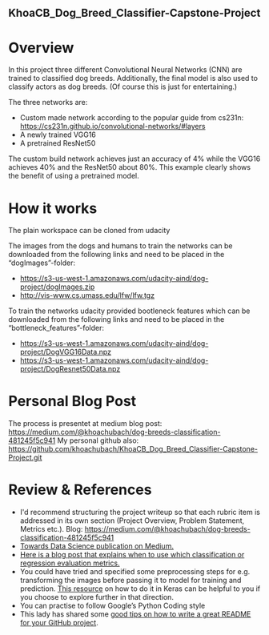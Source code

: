 ## KhoaCB_Dog_Breed_Classifier-Capstone-Project

# Overview 

In this project three different Convolutional Neural Networks (CNN) are trained to classified dog breeds. Additionally, the final model is also used to classify actors as dog breeds. (Of course this is just for entertaining.)

The three networks are:
-	Custom made network according to the popular guide from cs231n: https://cs231n.github.io/convolutional-networks/#layers
-	A newly trained VGG16
-	A pretrained ResNet50

The custom build network achieves just an accuracy of 4% while the VGG16 achieves 40% and the ResNet50 about 80%. This example clearly shows the benefit of using a pretrained model.

# How it works 

The plain workspace can be cloned from udacity

The images from the dogs and humans to train the networks can be downloaded from the following links and need to be placed in the “dogImages”-folder:
+ https://s3-us-west-1.amazonaws.com/udacity-aind/dog-project/dogImages.zip
+ http://vis-www.cs.umass.edu/lfw/lfw.tgz

To train the networks udacity provided bootleneck features which can be downloaded from the following links and need to be placed in the “bottleneck_features”-folder:
+ https://s3-us-west-1.amazonaws.com/udacity-aind/dog-project/DogVGG16Data.npz
+ https://s3-us-west-1.amazonaws.com/udacity-aind/dog-project/DogResnet50Data.npz

# Personal Blog Post 

The process is presentet at medium blog post:
https://medium.com/@khoachubach/dog-breeds-classification-481245f5c941
My personal github also: https://github.com/khoachubach/KhoaCB_Dog_Breed_Classifier-Capstone-Project.git

# Review & References 

+ I'd recommend structuring the project writeup so that each rubric item is addressed in its own section (Project Overview, Problem Statement, Metrics etc.). Blog: https://medium.com/@khoachubach/dog-breeds-classification-481245f5c941
+ [Towards Data Science publication on Medium.](https://towardsdatascience.com/)
+ [Here is a blog post that explains when to use which classification or regression evaluation metrics.](https://towardsdatascience.com/20-popular-machine-learning-metrics-part-1-classification-regression-evaluation-metrics-1ca3e282a2ce)
+ You could have tried and specified some preprocessing steps for e.g. transforming the images before passing it to model for training and prediction. [This resource](https://keras.io/api/preprocessing/image/) on how to do it in Keras can be helpful to you if you choose to explore further in that direction.
+ You can practise to follow Google’s Python Coding style
+ This lady has shared some [good tips on how to write a great README for your GitHub project](https://bulldogjob.com/news/449-how-to-write-a-%20good-readme-for-your-github-project). 
